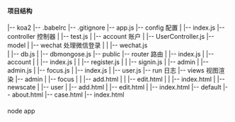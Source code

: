#### 项目结构
|-- koa2 
    |-- .babelrc
    |-- .gitignore
    |-- app.js 
    |-- config 配置
    |   |-- index.js
    |-- controller 控制器
    |   |-- test.js
    |   |-- account 账户
    |       |-- UserController.js
    |-- model
    |   |-- wechat  处理微信登录
    |   |   |-- wechat.js   
    |   |-- db.js
    |   |-- dbmongose.js
    |-- public
    |-- router 路由
    |   |-- index.js
    |   |-- account
    |   |   |-- index.js
    |   |   |-- register.js
    |   |   |-- signin.js
    |   |-- admin
    |       |-- admin.js
    |       |-- focus.js
    |       |-- index.js
    |       |-- user.js
    |-- run 日志
    |-- views 视图渲染
        |-- admin
        |   |-- focus
        |   |   |-- add.html
        |   |   |-- edit.html
        |   |   |-- index.html
        |   |-- newscate
        |   |-- user
        |       |-- add.html
        |       |-- edit.html
        |       |-- index.html
        |-- default
            |-- about.html
            |-- case.html
            |-- index.html
#### 
node app
